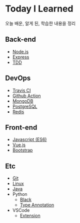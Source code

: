 # Today I Learned

오늘 배운, 알게 된, 학습한 내용을 정리

## Back-end

- [Node.js](https://github.com/ideclan/TIL/blob/master/Node.js/Node.js.md)
- [Express](https://github.com/ideclan/TIL/blob/master/Express/Express.md)
- [TDD](https://github.com/ideclan/TIL/blob/master/TDD/Node.js.md)

## DevOps

- [Travis CI](https://github.com/ideclan/TIL/blob/master/TravisCI/TravisCI.md)
- [Github Action](https://github.com/ideclan/TIL/blob/master/GithubAction/GithubAction.md)
- [MongoDB](https://github.com/ideclan/TIL/blob/master/MongoDB/MongoDB.md)
- [PostgreSQL](https://github.com/ideclan/TIL/blob/master/PostgreSQL/PostgreSQL.md)
- [Redis](https://github.com/ideclan/TIL/blob/master/Redis/Redis.md)

## Front-end

- [Javascript (ES6)](https://github.com/ideclan/TIL/blob/master/Javascript/ES6.md)
- [Vue.js](https://github.com/ideclan/TIL/blob/master/Vue.js/Vue.js.md)
- [Bootstrap](https://github.com/ideclan/TIL/blob/master/Bootstrap/Bootstrap.md)

## Etc

- [Git](https://github.com/ideclan/TIL/blob/master/Git/Git.md)
- [Linux](https://github.com/ideclan/TIL/blob/master/Linux/Linux.md)
- [Java](https://github.com/ideclan/TIL/blob/master/Java/Java.md)
- Python
  - [Black](https://github.com/ideclan/TIL/blob/master/Python/Black.md)
  - [Type Annotation](https://github.com/ideclan/TIL/blob/master/Python/TypeAnnotation.md)
- VSCode
  - [Extension](https://github.com/ideclan/TIL/blob/master/VSCode/Extension.md)
